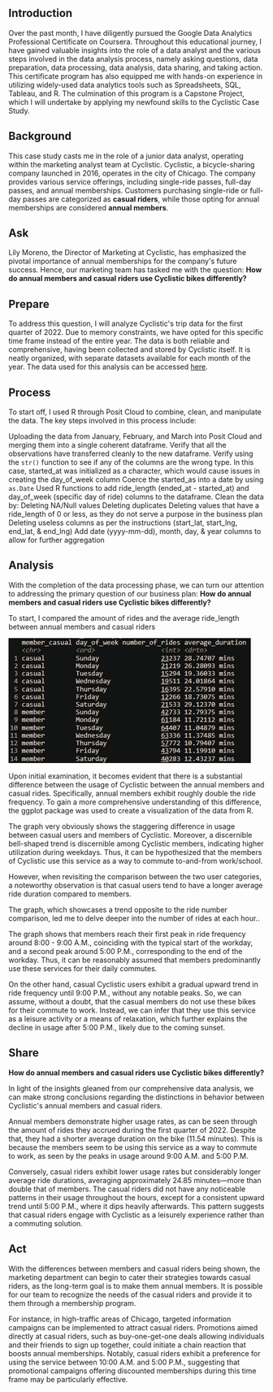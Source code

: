 ## Introduction

Over the past month, I have diligently pursued the Google Data Analytics Professional Certificate on Coursera. Throughout this educational journey, I have gained valuable insights into the role of a data analyst and the various steps involved in the data analysis process, namely asking questions, data preparation, data processing, data analysis, data sharing, and taking action. This certificate program has also equipped me with hands-on experience in utilizing widely-used data analytics tools such as Spreadsheets, SQL, Tableau, and R. The culmination of this program is a Capstone Project, which I will undertake by applying my newfound skills to the Cyclistic Case Study.

## Background

This case study casts me in the role of a junior data analyst, operating within the marketing analyst team at Cyclistic. Cyclistic, a bicycle-sharing company launched in 2016, operates in the city of Chicago. The company provides various service offerings, including single-ride passes, full-day passes, and annual memberships. Customers purchasing single-ride or full-day passes are categorized as **casual riders**, while those opting for annual memberships are considered **annual members**.

## Ask

Lily Moreno, the Director of Marketing at Cyclistic, has emphasized the pivotal importance of annual memberships for the company's future success. Hence, our marketing team has tasked me with the question: **How do annual members and casual riders use Cyclistic bikes differently?** 

## Prepare

To address this question, I will analyze Cyclistic's trip data for the first quarter of 2022. Due to memory constraints, we have opted for this specific time frame instead of the entire year. The data is both reliable and comprehensive, having been collected and stored by Cyclistic itself. It is neatly organized, with separate datasets available for each month of the year. The data used for this analysis can be accessed [here](https://divvy-tripdata.s3.amazonaws.com/index.html).

## Process

To start off, I used R through Posit Cloud to combine, clean, and manipulate the data. The key steps involved in this process include:

Uploading the data from January, February, and March into Posit Cloud and merging them into a single coherent dataframe.
Verify that all the observations have transferred cleanly to the new dataframe.
Verify using the `str()` function to see if any of the columns are the wrong type.
In this case, started_at was initialized as a character, which would cause issues in creating the day_of_week column
Coerce the started_as into a date by using `as.Date`
Used R functions to add ride_length (ended_at - started_at) and day_of_week (specific day of ride) columns to the dataframe.
Clean the data by:
Deleting NA/Null values
Deleting duplicates
Deleting values that have a ride_length of 0 or less, as they do not serve a purpose in the business plan
Deleting useless columns as per the instructions (start_lat, start_lng, end_lat, & end_lng)
Add date (yyyy-mm-dd), month, day, & year columns to allow for further aggregation

## Analysis

With the completion of the data processing phase, we can turn our attention to addressing the primary question of our business plan: **How do annual members and casual riders use Cyclistic bikes differently?** 

To start, I compared the amount of rides and the average ride_length between annual members and casual riders

![Comparison between Casual riders and Annual members number of rides/average_duration](num_of_rides.png)

Upon initial examination, it becomes evident that there is a substantial difference between the usage of Cyclistic between the annual members and casual rides. Specifically, annual members exhibit roughly double the ride frequency. 
To gain a more comprehensive understanding of this difference, the ggplot package was used to create a visualization of the data from R.

The graph very obviously shows the staggering difference in usage between casual users and members of Cyclistic. Moreover, a discernible bell-shaped trend is discernible among Cyclistic members, indicating higher utilization during weekdays. Thus, it can be hypothesized that the members of Cyclistic use this service as a way to commute to-and-from work/school. 

However, when revisiting the comparison between the two user categories, a noteworthy observation is that casual users tend to have a longer average ride duration compared to members.

The graph, which showcases a trend opposite to the ride number comparison, led me to delve deeper into the number of rides at each hour..

The graph shows that members reach their first peak in ride frequency around 8:00 - 9:00 A.M., coinciding with the typical start of the workday, and a second peak around 5:00 P.M., corresponding to the end of the workday. Thus, it can be reasonably assumed that members predominantly use these services for their daily commutes. 

On the other hand, casual Cyclistic users exhibit a gradual upward trend in ride frequency until 9:00 P.M., without any notable peaks. So, we can assume, without a doubt, that the casual members do not use these bikes for their commute to work. Instead, we can infer that they use this service as a leisure activity or a means of relaxation, which further explains the decline in usage after 5:00 P.M., likely due to the coming sunset.

## Share

**How do annual members and casual riders use Cyclistic bikes differently?** 

In light of the insights gleaned from our comprehensive data analysis, we can make strong conclusions regarding the distinctions in behavior between Cyclistic's annual members and casual riders.

Annual members demonstrate higher usage rates, as can be seen through the amount of rides they accrued during the first quarter of 2022. Despite that, they had a shorter average duration on the bike (11.54 minutes). This is because the members seem to be using this service as a way to commute to work, as seen by the peaks in usage around 9:00 A.M. and 5:00 P.M.

Conversely, casual riders exhibit lower usage rates but considerably longer average ride durations, averaging approximately 24.85 minutes—more than double that of members. The casual riders did not have any noticeable patterns in their usage throughout the hours, except for a consistent upward trend until 5:00 P.M., where it dips heavily afterwards. This pattern suggests that casual riders engage with Cyclistic as a leisurely experience rather than a commuting solution.

## Act

With the differences between members and casual riders being shown, the marketing department can begin to cater their strategies towards casual riders, as the long-term goal is to make them annual members. It is possible for our team to recognize the needs of the casual riders and provide it to them through a membership program. 

For instance, in high-traffic areas of Chicago, targeted information campaigns can be implemented to attract casual riders. Promotions aimed directly at casual riders, such as buy-one-get-one deals allowing individuals and their friends to sign up together, could initiate a chain reaction that boosts annual memberships. Notably, casual riders exhibit a preference for using the service between 10:00 A.M. and 5:00 P.M., suggesting that promotional campaigns offering discounted memberships during this time frame may be particularly effective.
